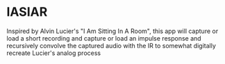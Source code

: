 # IASIAR

Inspired by Alvin Lucier's "I Am Sitting In A Room", this app will capture or load a short recording and capture or load an impulse response and recursively convolve the captured audio with the IR to somewhat digitally recreate Lucier's analog process
